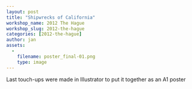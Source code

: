 ```yaml
---
layout: post
title: "Shipwrecks of California"
workshop_name: 2012 The Hague
workshop_slug: 2012-the-hague
categories: [2012-the-hague]
author: jan 
assets:
  -
    filename: poster_final-01.png
    type: image
---
```

Last touch-ups were made in Illustrator to put it together as an A1 poster
